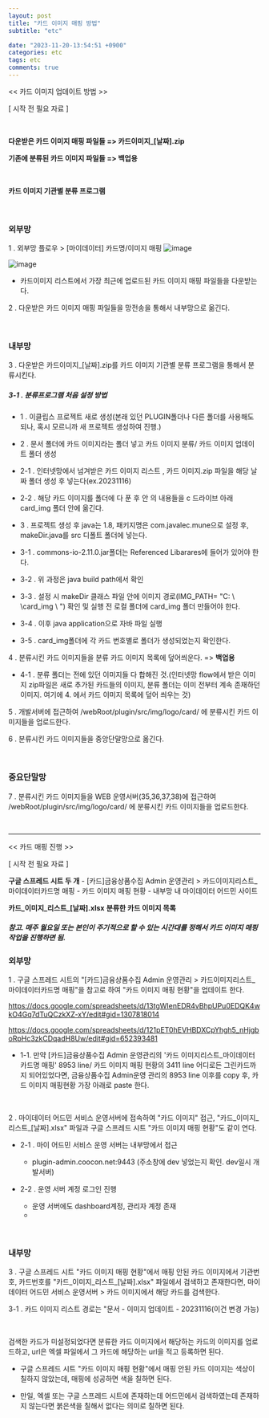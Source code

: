 ```yaml
---
layout: post
title: "카드 이미지 매핑 방법"
subtitle: "etc"

date: "2023-11-20-13:54:51 +0900"
categories: etc
tags: etc
comments: true
---
```



<< 카드 이미지 업데이트 방법 >>

[ 시작 전 필요 자료 ]

<br>

**다운받은 카드 이미지 매핑 파일들 => 카드이미지_[날짜].zip**
<br>

**기존에 분류된 카드 이미지 파일들 => 백업용**

<br>

**카드 이미지 기관별 분류 프로그램**

<br>

### 외부망

1 . 외부망 플로우 > [마이데이터] 카드명/이미지 매핑 
![image](https://github.com/Soliloquiess/soliloquiess.github.io/assets/37941513/81ae34fd-e02c-4cb1-aa83-7d62fee631e9)

![image](https://github.com/Soliloquiess/soliloquiess.github.io/assets/37941513/81c8c7c8-ecc0-4fed-bba3-5f1e95e0b71b)

- 카드이미지 리스트에서 가장 최근에 업로드된 카드 이미지 매핑 파일들을 다운받는다.

2 . 다운받은 카드 이미지 매핑 파일들을 망전송을 통해서 내부망으로 옮긴다.



<br>

### 내부망 


3 . 다운받은 카드이미지_[날짜].zip를 카드 이미지 기관별 분류 프로그램을 통해서 분류시킨다.

##### 3-1 . 분류프로그램 처음 설정 방법
- 1 . 이클립스 프로젝트 새로 생성(본래 있던 PLUGIN폴더나 다른 폴더를 사용해도 되나, 혹시 모르니까 새 프로젝트 생성하여 진행.)

- 2 . 문서 폴더에 카드 이미지라는 폴더 넣고 카드 이미지 분류/ 카드 이미지 업데이트 폴더 생성
- 2-1 . 인터넷망에서 넘겨받은 카드 이미지 리스트 , 카드 이미지.zip 파일을 해당 날짜 폴더 생성 후 넣는다(ex.20231116)
- 2-2 . 해당 카드 이미지를 폴더에 다 푼 후 안 의 내용들을 c 드라이브 아래 card_img 폴더 안에 옮긴다.

- 3 . 프로젝트 생성 후 java는 1.8, 패키지명은 com.javalec.mune으로 설정 후, makeDir.java를 src 디폴트 폴더에 넣는다.
- 3-1 . commons-io-2.11.0.jar폴더는 Referenced Libarares에 들어가 있어야 한다.
- 3-2 . 위 과정은 java build path에서 확인
- 3-3 . 설정 시 makeDir 클래스 파일 안에 이미지 경로(IMG_PATH= "C: \ \card_img \ \") 확인 및 실행 전 로컬 폴더에 card_img 폴더 만들어야 한다.
- 3-4 . 이후 java application으로 자바 파일 실행
- 3-5 . card_img폴더에 각 카드 번호별로 폴더가 생성되었는지 확인한다.


4 . 분류시킨 카드 이미지들을 분류 카드 이미지 목록에 덮어씌운다. => **백업용**

- 4-1 . 분류 폴더는 전에 있던 이미지들 다 합해진 것.(인터넷망 flow에서 받은 이미지 zip파일은 새로 추가된 카드들의 이미지, 분류 폴더는 이미 전부터 계속 존재하던 이미지. 여기에 4. 에서 카드 이미지 목록에 덮어 씌우는 것)



5 . 개발서버에 접근하여 /webRoot/plugin/src/img/logo/card/ 에 분류시킨 카드 이미지들을 업로드한다.

6 . 분류시킨 카드 이미지들을 중앙단말망으로 옮긴다.

<br>

### 중요단말망 


7 . 분류시킨 카드 이미지들을 WEB 운영서버(35,36,37,38)에 접근하여 /webRoot/plugin/src/img/logo/card/ 에 분류시킨 카드 이미지들을 업로드한다.

<br>

--------------

<< 카드 매핑 진행 >>

[ 시작 전 필요 자료 ]


**구글 스프레드 시트 두 개**
	- [카드]금융상품수집 Admin 운영관리 > 카드이미지리스트_마이데이터카드명 매핑
	- 카드 이미지 매핑 현황
    - 내부망 내 마이데이터 어드민 사이트

**카드_이미지_리스트_[날짜].xlsx**
**분류한 카드 이미지 목록**

##### 참고. 매주 월요일 또는 본인이 주기적으로 할 수 있는 시간대를 정해서 카드 이미지 매핑 작업을 진행하면 됨.

### 외부망 


1 . 구글 스프레드 시트의 "[카드]금융상품수집 Admin 운영관리 > 카드이미지리스트_마이데이터카드명 매핑"을 참고로 하여 "카드 이미지 매핑 현황"을 업데이트 한다.

https://docs.google.com/spreadsheets/d/13tgWIenEDR4vBhpUPu0EDQK4wkO4Gq7dTuQCzkXZ-xY/edit#gid=1307818014

https://docs.google.com/spreadsheets/d/121pET0hEVHBDXCpYhgh5_nHjgboRpHc3zkCDqadH8Uw/edit#gid=652393481

- 1-1. 만약 [카드]금융상품수집 Admin 운영관리의 '카드 이미지리스트_마이데이터 카드명 매핑' 8953 line/ 카드 이미지 매핑 현황의 3411 line 어디로든 그린카드까지 되어있었다면, 금융상품수집 Admin운영 관리의 8953 line 이후를 copy 후, 카드 이미지 매핑현황 가장 아래로 paste 한다.


<br>

2 . 마이데이터 어드민 서비스 운영서버에 접속하여 "카드 이미지" 접근, "카드_이미지_리스트_[날짜].xlsx" 파일과 구글 스프레드 시트 "카드 이미지 매핑 현황"도 같이 연다.

- 2-1 . 마이 어드민 서비스 운영 서버는 내부망에서 접근
	- plugin-admin.coocon.net:9443 (주소창에 dev 넣었는지 확인. dev일시 개발서버)

- 2-2 . 운영 서버 계정 로그인 진행
	- 운영 서버에도 dashboard계정, 관리자 계정 존재
	- 

<br>


### 내부망 


3 .  구글 스프레드 시트 "카드 이미지 매핑 현황"에서 매핑 안된 카드 이미지에서 기관번호, 카드번호를 "카드_이미지_리스트_[날짜].xlsx" 파일에서 검색하고 존재한다면, 마이데이터 어드민 서비스 운영서버 > 카드 이미지에서 해당 카드를 검색한다.

3-1 . 카드 이미지 리스트 경로는 "문서 - 이미지 업데이트 - 20231116(이건 변경 가능)

<br>


검색한 카드가 미설정되었다면 분류한 카드 이미지에서 해당하는 카드의 이미지를 업로드하고, url은 엑셀 파일에서 그 카드에 해당하는 url을 적고 등록하면 된다.
<br>

- 구글 스프레드 시트 "카드 이미지 매핑 현황"에서 매핑 안된 카드 이미지는 색상이 칠하지 않았는데, 매핑에 성공하면 색을 칠하면 된다.

- 만일, 엑셀 또는 구글 스프레드 시트에 존재하는데 어드민에서 검색하였는데 존재하지 않는다면 붉은색을 칠해서 없다는 의미로 칠하면 된다.

